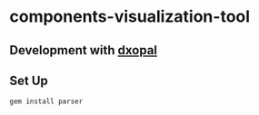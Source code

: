 # components-visualization-tool

## Development with [dxopal](https://github.com/yhara/dxopal)

## Set Up
``
gem install parser
``
